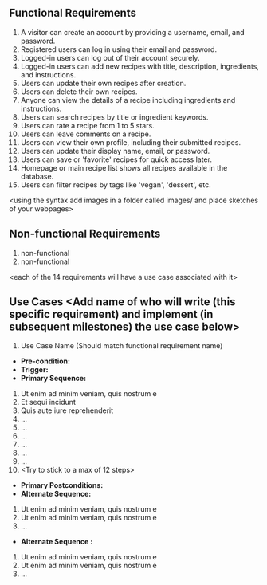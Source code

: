## Functional Requirements
1. A visitor can create an account by providing a username, email, and password.  
2. Registered users can log in using their email and password.  
3. Logged-in users can log out of their account securely.  
4. Logged-in users can add new recipes with title, description, ingredients, and instructions.  
5. Users can update their own recipes after creation.  
6. Users can delete their own recipes.  
7. Anyone can view the details of a recipe including ingredients and instructions.  
8. Users can search recipes by title or ingredient keywords.  
9. Users can rate a recipe from 1 to 5 stars.  
10. Users can leave comments on a recipe.  
11. Users can view their own profile, including their submitted recipes.  
12. Users can update their display name, email, or password.  
13. Users can save or 'favorite' recipes for quick access later.  
14. Homepage or main recipe list shows all recipes available in the database.  
15. Users can filter recipes by tags like 'vegan', 'dessert', etc.

<using the syntax [](images/ui1.png) add images in a folder called images/ and place sketches of your webpages>

## Non-functional Requirements
1. non-functional
2. non-functional

<each of the 14 requirements will have a use case associated with it>
## Use Cases <Add name of who will write (this specific requirement) and implement (in subsequent milestones) the use case below>
1. Use Case Name (Should match functional requirement name)
- **Pre-condition:** <can be a list or short description>
- **Trigger:** <can be a list or short description>
- **Primary Sequence:**
1. Ut enim ad minim veniam, quis nostrum e
2. Et sequi incidunt
3. Quis aute iure reprehenderit
4. ...
5. ...
6. ...
7. ...
8. ...
9. ...
10. <Try to stick to a max of 12 steps>
- **Primary Postconditions:** <can be a list or short description>
- **Alternate Sequence:** <you can have more than one alternate sequence to
describe multiple issues that may arise and their outcomes>
1. Ut enim ad minim veniam, quis nostrum e
2. Ut enim ad minim veniam, quis nostrum e
3. ...
- **Alternate Sequence <optional>:** <you can have more than one alternate sequence to describe multiple issues that may arise>

1. Ut enim ad minim veniam, quis nostrum e
2. Ut enim ad minim veniam, quis nostrum e
3. ...

